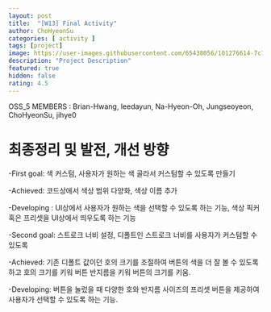 ```yaml
---	
layout: post	
title:  "[W13] Final Activity"	
author: ChoHyeonSu
categories: [ activity ]	
tags: [project]
image: https://user-images.githubusercontent.com/65438056/101276614-7c7aca00-37f1-11eb-889b-03fb01d1c35d.jpg
description: "Project Description"	
featured: true	
hidden: false	
rating: 4.5
---	
```


OSS_5 MEMBERS : Brian-Hwang, leedayun, Na-Hyeon-Oh, Jungseoyeon, ChoHyeonSu, jihye0

# 최종정리 및 발전, 개선 방향

-First goal: 색 커스텀, 사용자가 원하는 색 골라서 커스텀할 수 있도록 만들기

-Achieved: 코드상에서 색상 범위 다양화, 색상 이름 추가

-Developing : UI상에서 사용자가 원하는 색을 선택할 수 있도록 하는 기능, 색상 픽커 혹은 프리셋을 UI상에서 띄우도록 하는 기능

-Second goal: 스트로크 너비 설정, 디폴트인 스트로크 너비를 사용자가 커스텀할 수 있도록

-Achieved: 기존 디폴트 값이던 호의 크기를 조절하여 버튼의 색을 더 잘 볼 수 있도록 하고 호의 크기를 키워 버튼 반지름을 키워 버튼의 크기를 키움.

-Developing: 버튼을 눌렀을 때 다양한 호와 반지름 사이즈의 프리셋 버튼을 제공하여 사용자가 선택할 수 있도록 하는 기능.











